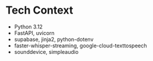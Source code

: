 # Tech Context

- Python 3.12
- FastAPI, uvicorn
- supabase, jinja2, python-dotenv
- faster-whisper-streaming, google-cloud-texttospeech
- sounddevice, simpleaudio

